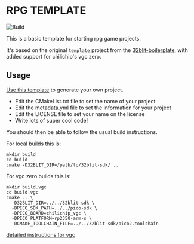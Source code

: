 # RPG TEMPLATE

![Build](https://github.com/chili-chip/3rpg-template/workflows/Build/badge.svg)

This is a basic template for starting rpg game projects.

It's based on the original `template` project from the 
[32blit-boilerplate](https://github.com/32blit/32blit-boilerplate), with added support for chilichip's vgc zero.

## Usage

[Use this template](https://github.com/chili-chip/rpg-template/generate) to
generate your own project.

* Edit the CMakeList.txt file to set the name of your project
* Edit the metadata.yml file to set the information for your project
* Edit the LICENSE file to set your name on the license
* Write lots of super cool code!

You should then be able to follow the usual build instructions.

For local builds this is:
```
mkdir build
cd build
cmake -D32BLIT_DIR=/path/to/32blit-sdk/ ..
```

For vgc zero builds this is:
```
mkdir build.vgc
cd build.vgc
cmake .. \
  -D32BLIT_DIR=../../32blit-sdk \
  -DPICO_SDK_PATH=../../pico-sdk \
  -DPICO_BOARD=chilichip_vgc \
  -DPICO_PLATFORM=rp2350-arm-s \
  -DCMAKE_TOOLCHAIN_FILE=../../32blit-sdk/pico2.toolchain
```
[detailed instructions for vgc](https://github.com/chili-chip/32blit-sdk/blob/master/docs/vgc.md)
